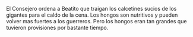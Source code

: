 El Consejero ordena a Beatito que traigan los calcetines sucios de los gigantes para el caldo de la cena.
Los hongos son nutritivos y pueden volver mas fuertes a los guerreros.
Pero los hongos eran tan grandes que tuvieron provisiones por bastante tiempo.
